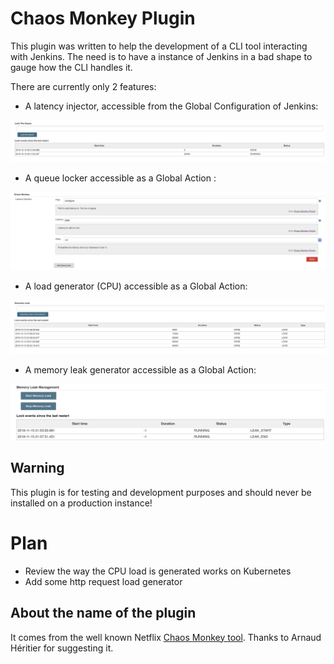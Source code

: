 # Chaos Monkey Plugin

This plugin was written to help the development of a CLI tool interacting with Jenkins.
The need is to have a instance of Jenkins in a bad shape to gauge how the CLI handles it.

There are currently only 2 features:

* A latency injector, accessible from the Global Configuration of Jenkins:

![](./doc/latencyInjector.png)

* A queue locker accessible as a Global Action :

![](./doc/queueLocker.png)

* A load generator (CPU) accessible as a Global Action:

![](./doc/loadGenerator.png)

* A memory leak generator accessible as a Global Action:

![](./doc/memoryLeak.png)

## Warning

This plugin is for testing and development purposes and should never be installed on a production instance!

# Plan

* Review the way the CPU load is generated works on Kubernetes
* Add some http request load generator

## About the name of the plugin

It comes from the well known Netflix [Chaos Monkey tool](https://github.com/Netflix/chaosmonkey).
Thanks to Arnaud Héritier for suggesting it. 